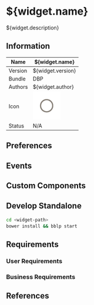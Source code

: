 # ${widget.name}
${widget.description}

## Information
| Name       |  ${widget.name} |
|------------|---|
| Version    | ${widget.version}  |
| Bundle     | DBP |
| Authors      | ${widget.author}  |
| Icon       | ![icon](icon.png) |
| Status     | N/A |

## Preferences

## Events

## Custom Components

## Develop Standalone

```bash
cd <widget-path>
bower install && bblp start
```

## Requirements

### User Requirements

### Business Requirements

## References
